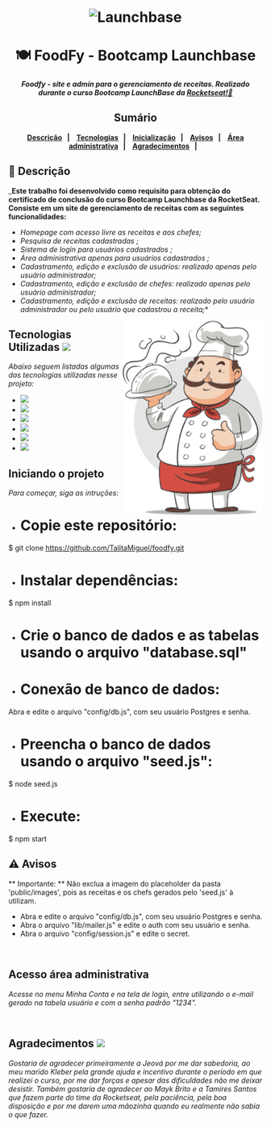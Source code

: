 <h1  align="center">
<img  alt="Launchbase"  src="https://user-images.githubusercontent.com/63380367/110002753-829b1c80-7cf4-11eb-99c9-ea2abf316fe1.png"  width="400px" />
</h1>

<h1 align="center"> 🍽️ FoodFy - Bootcamp Launchbase </h1>

<h4 align="center"><i>Foodfy - site e admin para o gerenciamento de receitas. Realizado durante o curso Bootcamp LaunchBase da <a href="https:://rocketseat.com.br">Rocketseat!🚀</a></i></h4> 

<h2 align="center">Sumário</h2>

<p  align="center"><b>
<a  href="#memo-descrição">Descrição</a>&nbsp;&nbsp;&nbsp;|&nbsp;&nbsp;&nbsp;
<a  href="#Tecnologias-Utilizadas">Tecnologias</a>&nbsp;&nbsp;&nbsp;|&nbsp;&nbsp;&nbsp;
<a  href="#Iniciando-o-projeto">Inicialização</a>&nbsp;&nbsp;&nbsp;|&nbsp;&nbsp;&nbsp;
<a  href="#warning-Avisos">Avisos</a>&nbsp;&nbsp;&nbsp;|&nbsp;&nbsp;&nbsp;
<a  href="#Área-administrativa">Área administrativa</a>&nbsp;&nbsp;&nbsp;|&nbsp;&nbsp;&nbsp;
<a  href="#handshake-agradecimentos"> Agradecimentos</a>&nbsp;&nbsp;&nbsp;|&nbsp;&nbsp;&nbsp;
</b></p>


## :memo: Descrição

_**Este trabalho foi desenvolvido como requisito para obtenção do certificado de conclusão do curso Bootcamp Launchbase da RocketSeat.
Consiste em um site de gerenciamento de receitas com as seguintes funcionalidades:**

* *Homepage com acesso livre as receitas e aos chefes;*
* *Pesquisa de receitas cadastradas ;*
* *Sistema de login para usuários cadastrados ;*
* *Área administrativa apenas para usuários cadastrados ;*
* *Cadastramento, edição e exclusão de usuários: realizado apenas pelo usuário administrador;*
* *Cadastramento, edição e exclusão de chefes:  realizado apenas pelo usuário administrador;*
* *Cadastramento, edição e exclusão de receitas: realizado pelo usuário administrador ou pelo usuário que cadastrou a receita;**

<img width="55%" align="right" alt="Desenho de um chef" src="public/images/chef.png" />

## Tecnologias Utilizadas <img src = "https://media2.giphy.com/media/QssGEmpkyEOhBCb7e1/giphy.gif?cid=ecf05e47a0n3gi1bfqntqmob8g9aid1oyj2wr3ds3mg700bl&rid=giphy.gif" width = 32px>

*Abaixo seguem listadas algumas das tecnologias utilizadas nesse projeto:*

* <img width ='32px' src ='https://raw.githubusercontent.com/rahulbanerjee26/githubAboutMeGenerator/main/icons/javascript.svg'>
* <img width ='32px' src ='https://raw.githubusercontent.com/rahulbanerjee26/githubAboutMeGenerator/main/icons/css.svg'>
* <img width ='32px' src ='https://raw.githubusercontent.com/rahulbanerjee26/githubAboutMeGenerator/main/icons/express.svg'>
* <img width ='32px' src ='https://raw.githubusercontent.com/rahulbanerjee26/githubAboutMeGenerator/main/icons/html.svg'>
* <img width ='32px' src ='https://raw.githubusercontent.com/rahulbanerjee26/githubAboutMeGenerator/main/icons/nodejs.svg'>
* <img width ='32px' src ='https://raw.githubusercontent.com/rahulbanerjee26/githubAboutMeGenerator/main/icons/postgresql.svg'>


## Iniciando o projeto 

*Para começar, siga as intruções:*

* # Copie este repositório:
$ git clone https://github.com/TalitaMiguel/foodfy.git

* # Instalar dependências:
$ npm install

* # Crie o banco de dados e as tabelas usando o arquivo "database.sql"

* # Conexão de banco de dados: 
Abra e edite o arquivo "config/db.js", com seu usuário Postgres e senha.

* # Preencha o banco de dados usando o arquivo "seed.js":
$ node seed.js

* # Execute: 
$ npm start

## :warning: Avisos
** Importante: ** Não exclua a imagem do placeholder da pasta 'public/images', pois as receitas e os chefs gerados pelo 'seed.js' à utilizam.
* Abra e edite o arquivo "config/db.js", com seu usuário Postgres e senha.
* Abra o arquivo "lib/mailer.js" e edite o auth com seu usuário e senha. 
* Abra o arquivo "config/session.js" e edite o secret.

<br>

## Acesso área administrativa

*Acesse no menu Minha Conta e na tela de login, entre utilizando o e-mail gerado na tabela usuário e com a senha padrão "1234".*

<br>

## Agradecimentos <img src='https://raw.githubusercontent.com/ShahriarShafin/ShahriarShafin/main/Assets/handshake.gif' width="100px">

*Gostaria de agradecer primeiramente a Jeová por me dar sabedoria, ao meu marido Kleber pela grande ajuda e incentivo durante o período em que realizei o curso, por me dar forças e apesar das dificuldades não me deixar desistir. Também gostaria de agradecer ao Mayk Brito e a Tamires Santos que fazem parte do time da Rocketseat, pela paciência, pela boa disposição e por me darem uma mãozinha quando eu realmente não sabia o que fazer.*


